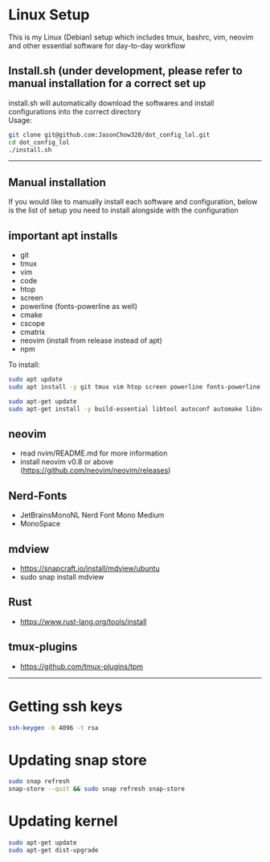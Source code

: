 # Linux Setup

This is my Linux (Debian) setup which includes tmux, bashrc, vim, neovim and other essential software for day-to-day workflow

## Install.sh (under development, please refer to manual installation for a correct set up

install.sh will automatically download the softwares and install configurations into the correct directory  
Usage:
```bash
git clone git@github.com:JasonChow320/dot_config_lol.git
cd dot_config_lol
./install.sh
```

---

## Manual installation

If you would like to manually install each software and configuration, below is the list of setup you need to install alongside with the configuration

## important apt installs

* git
* tmux
* vim
* code
* htop
* screen
* powerline (fonts-powerline as well)
* cmake
* cscope
* cmatrix
* neovim (install from release instead of apt)
* npm

To install:

```bash
sudo apt update
sudo apt install -y git tmux vim htop screen powerline fonts-powerline cmake cscope cmatrix curl net-tools
```

```bash
sudo apt-get update
sudo apt-get install -y build-essential libtool autoconf automake libncurses5-dev g++ python3-dev python3-pip xclip
```

## neovim

* read nvim/README.md for more information
* install neovim v0.8 or above (https://github.com/neovim/neovim/releases)

## Nerd-Fonts

* JetBrainsMonoNL Nerd Font Mono Medium
* MonoSpace

## mdview

* https://snapcraft.io/install/mdview/ubuntu
* sudo snap install mdview

## Rust

* https://www.rust-lang.org/tools/install

## tmux-plugins

* https://github.com/tmux-plugins/tpm

--- 

# Getting ssh keys

```bash
ssh-keygen -b 4096 -t rsa
```

# Updating snap store

```bash
sudo snap refresh
snap-store --quit && sudo snap refresh snap-store
```

# Updating kernel

```bash
sudo apt-get update
sudo apt-get dist-upgrade
```
